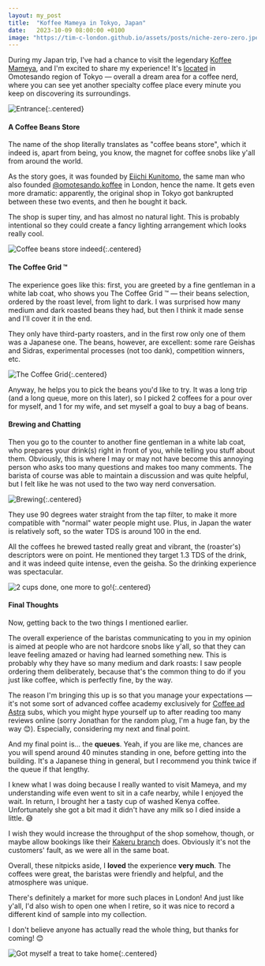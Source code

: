 ```yaml
---
layout: my_post
title:  "Koffee Mameya in Tokyo, Japan"
date:   2023-10-09 08:00:00 +0100
image: "https://tim-c-london.github.io/assets/posts/niche-zero-zero.jpeg"
---
```


During my Japan trip, I've had a chance to visit the legendary [Koffee Mameya](https://koffee-mameya.com/), and I'm excited to share my experience! It's [located](https://maps.app.goo.gl/xqBTfq9ZP2yiALNu7) in Omotesando region of Tokyo — overall a dream area for a coffee nerd, where you can see yet another specialty coffee place every minute you keep on discovering its surroundings. 

![Entrance](/assets/posts/koffee-mameya/entrance.jpg){:.centered}

#### A Coffee Beans Store

The name of the shop literally translates as "coffee beans store", which it indeed is, apart from being, you know, the magnet for coffee snobs like y'all from around the world.

As the story goes, it was founded by [Eiichi Kunitomo](https://www.moshimoshi-nippon.jp/32406), the same man who also founded [@omotesando.koffee](https://www.instagram.com/omotesando.koffee/) in London, hence the name. It gets even more dramatic: apparently, the original shop in Tokyo got bankrupted between these two events, and then he bought it back. 

The shop is super tiny, and has almost no natural light. This is probably intentional so they could create a fancy lighting arrangement which looks really cool.

![Coffee beans store indeed](/assets/posts/koffee-mameya/shelves.jpg){:.centered}

#### The Coffee Grid ™️
The experience goes like this: first, you are greeted by a fine gentleman in a white lab coat, who shows you The Coffee Grid ™️ — their beans selection, ordered by the roast level, from light to dark. I was surprised how many medium and dark roasted beans they had, but then I think it made sense and I'll cover it in the end.

They only have third-party roasters, and in the first row only one of them was a Japanese one. The beans, however, are excellent: some rare Geishas and Sidras, experimental processes (not too dank), competition winners, etc.

![The Coffee Grid](/assets/posts/koffee-mameya/grid-coffee.jpg){:.centered}

Anyway, he helps you to pick the beans you'd like to try. It was a long trip (and a long queue, more on this later), so I picked 2 coffees for a pour over for myself, and 1 for my wife, and set myself a goal to buy a bag of beans.

#### Brewing and Chatting

Then you go to the counter to another fine gentleman in a white lab coat, who prepares your drink(s) right in front of you, while telling you stuff about them. Obviously, this is where I may or may not have become this annoying person who asks too many questions and makes too many comments. The barista of course was able to maintain a discussion and was quite helpful, but I felt like he was not used to the two way nerd conversation.

![Brewing](/assets/posts/koffee-mameya/brewing.jpg){:.centered}

They use 90 degrees water straight from the tap filter, to make it more compatible with "normal" water people might use. Plus, in Japan the water is relatively soft, so the water TDS is around 100 in the end. 

All the coffees he brewed tasted really great and vibrant, the (roaster's) descriptors were on point. He mentioned they target 1.3 TDS of the drink, and it was indeed quite intense, even the geisha. So the drinking experience was spectacular.

![2 cups done, one more to go!](/assets/posts/koffee-mameya/grid-cups.jpg){:.centered}

#### Final Thoughts 

Now, getting back to the two things I mentioned earlier. 

The overall experience of the baristas communicating to you in my opinion is aimed at people who are not hardcore snobs like y'all, so that they can leave feeling amazed or having had learned something new. This is probably why they have so many medium and dark roasts: I saw people ordering them deliberately, because that's the common thing to do if you just like coffee, which is perfectly fine, by the way. 

The reason I'm bringing this up is so that you manage your expectations — it's not some sort of advanced coffee academy exclusively for [Coffee ad Astra](https://coffeeadastra.com/) subs, which you might hype yourself up to after reading too many reviews online (sorry Jonathan for the random plug, I'm a huge fan, by the way 😊). Especially, considering my next and final point. 

And my final point is... the **queues**. Yeah, if you are like me, chances are you will spend around 40 minutes standing in one, before getting into the building. It's a Japanese thing in general, but I recommend you think twice if the queue if that lengthy. 

I knew what I was doing because I really wanted to visit Mameya, and my understanding wife even went to sit in a cafe nearby, while I enjoyed the wait. In return, I brought her a tasty cup of washed Kenya coffee. Unfortunately she got a bit mad it didn't have any milk so I died inside a little. 😅

I wish they would increase the throughput of the shop somehow, though, or maybe allow bookings like their [Kakeru branch](https://maps.app.goo.gl/y8NAsgsLVmFiVSRX9) does. Obviously it's not the customers' fault, as we were all in the same boat.

Overall, these nitpicks aside, I **loved** the experience **very much**. The coffees were great, the baristas were friendly and helpful, and the atmosphere was unique.

There's definitely a market for more such places in London! And just like y'all, I'd also wish to open one when I retire, so it was nice to record a different kind of sample into my collection.

I don't believe anyone has actually read the whole thing, but thanks for coming! 😊

![Got myself a treat to take home](/assets/posts/koffee-mameya/bag.jpg){:.centered}